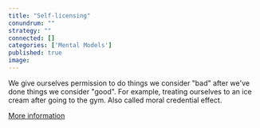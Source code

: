 ```yaml
---
title: "Self-licensing"
conundrum: ""
strategy: ""
connected: []
categories: ['Mental Models']
published: true
image: 
---
```


We give ourselves permission to do things we consider "bad" after we've done things we consider "good". For example, treating ourselves to an ice cream after going to the gym. Also called moral credential effect.

[More information](https://en.wikipedia.org/wiki/Moral_credential_effect)


